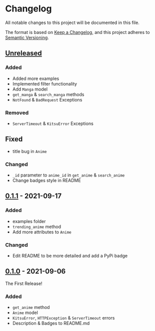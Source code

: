 # Changelog

All notable changes to this project will be documented in this file.

The format is based on [Keep a Changelog](https://keepachangelog.com/en/1.0.0/),
and this project adheres to [Semantic Versioning](https://semver.org/spec/v2.0.0.html).

## [Unreleased]
### Added
- Added more examples
- Implemented filter functionality
- Add `Manga` model
- `get_manga` & `search_manga` methods
- `NotFound` & `BadRequest` Exceptions
### Removed
- `ServerTimeout` & `KitsuError` Exceptions
## Fixed
- title bug in `Anime`
### Changed
- `_id` parameter to `anime_id` in `get_anime` & `search_anime`
- Change badges style in README

## [0.1.1] - 2021-09-17
### Added
- examples folder
- `trending_anime` method
- Add more attributes to `Anime`
### Changed
- Edit README to be more detailed and add a PyPi badge

## [0.1.0] - 2021-09-06
The First Release!
### Added
- `get_anime` method
- `Anime` model
- `KitsuError`, `HTTPException` & `ServerTimeout` errors
- Description & Badges to README.md

[Unreleased]: https://github.com/MrArkon/kitsu.py
[0.1.1]: https://github.com/MrArkon/kitsu.py/releases/tag/v0.1.1
[0.1.0]: https://github.com/MrArkon/kitsu.py/releases/tag/v0.1.0
